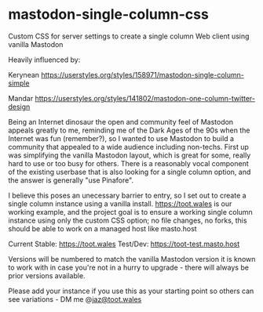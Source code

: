 # mastodon-single-column-css
Custom CSS for server settings to create a single column Web client using vanilla Mastodon

Heavily influenced by:

Kerynean https://userstyles.org/styles/158971/mastodon-single-column-simple

Mandar https://userstyles.org/styles/141802/mastodon-one-column-twitter-design

Being an Internet dinosaur the open and community feel of Mastodon appeals greatly to me, reminding me of the Dark Ages of the 90s when the Internet was fun (remember?), so I wanted to use Mastodon to build a community that appealed to a wide audience including non-techs. First up was simplifying the vanilla Mastodon layout, which is great for some, really hard to use or too busy for others. There is a reasonably vocal component of the existing userbase that is also looking for a single column option, and the answer is generally "use Pinafore".

I believe this poses an unecessary barrier to entry, so I set out to create a single column instance using a vanilla install. https://toot.wales is our working example, and the project goal is to ensure a working single column instance using only the custom CSS option; no file changes, no forks, this should be able to work on a managed host like masto.host

Current Stable: https://toot.wales
Test/Dev: https://toot-test.masto.host

Versions will be numbered to match the vanilla Mastodon version it is known to work with in case you're not in a hurry to upgrade - there will always be prior versions available.

Please add your instance if you use this as your starting point so others can see variations - DM me @jaz@toot.wales
